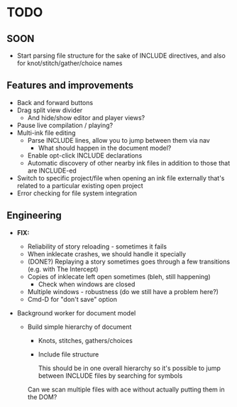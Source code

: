 # TODO

## SOON

* Start parsing file structure for the sake of INCLUDE directives, and also for knot/stitch/gather/choice names

## Features and improvements

* Back and forward buttons
* Drag split view divider
    * And hide/show editor and player views?
* Pause live compilation / playing?
* Multi-ink file editing
    * Parse INCLUDE lines, allow you to jump between them via nav
        * What should happen in the document model?
    * Enable opt-click INCLUDE declarations
    * Automatic discovery of other nearby ink files in addition to those that are INCLUDE-ed
* Switch to specific project/file when opening an ink file externally that's related to a particular existing open project
* Error checking for file system integration

## Engineering

* **FIX:**
    * Reliability of story reloading - sometimes it fails
    * When inklecate crashes, we should handle it specially
    * (DONE?) Replaying a story sometimes goes through a few transitions (e.g. with The Intercept)
    * Copies of inklecate left open sometimes (bleh, still happening)
        * Check when windows are closed
    * Multiple windows - robustness (do we still have a problem here?)
    * Cmd-D for "don't save" option

* Background worker for document model
    * Build simple hierarchy of document
        * Knots, stitches, gathers/choices
        * Include file structure

          This should be in one overall hierarchy so it's possible to jump between INCLUDE files by searching for symbols
    
      Can we scan multiple files with ace without actually putting them in the DOM?